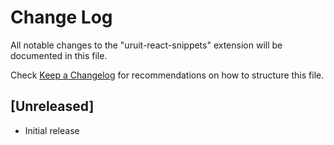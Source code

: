 # Change Log
All notable changes to the "uruit-react-snippets" extension will be documented in this file.

Check [Keep a Changelog](http://keepachangelog.com/) for recommendations on how to structure this file.

## [Unreleased]
- Initial release